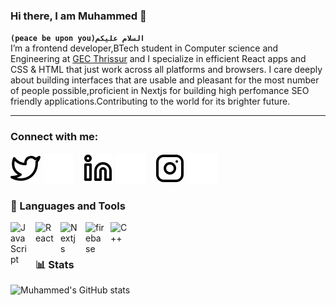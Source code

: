 ### Hi there, I am Muhammed 👋

**`(peace be upon you)السلام عليكم `**
<br>
I’m a frontend developer,BTech student in Computer science and Engineering at [GEC Thrissur](https://gectcr.ac.in/) and I specialize in efficient React apps and CSS & HTML that just work across all platforms and browsers. I care deeply about building interfaces that are usable and pleasant for the most number of people possible,proficient in Nextjs for building high perfomance SEO friendly applications.Contributing to the world for its brighter future.

---

### Connect with me:
[![website](./img/twitter-light.svg)](https://twitter.com/0xMuhammed770#gh-light-mode-only)
[![website](./img/twitter-dark.svg)](https://twitter.com/0xMuhammed770#gh-dark-mode-only)
&nbsp;&nbsp;
[![website](./img/linkedin-light.svg)](https://www.linkedin.com/in/muhammed770#gh-light-mode-only)
[![website](./img/linkedin-dark.svg)](https://www.linkedin.com/in/muhammed770#gh-dark-mode-only)
&nbsp;&nbsp;
[![website](./img/instagram-light.svg)](https://www.instagram.com/muhamme.d_#gh-light-mode-only)
[![website](./img/instagram-dark.svg)](https://www.instagram.com/muhamme.d_#gh-dark-mode-only)

### 🧰 Languages and Tools
<img align="left" alt="JavaScript" width="30px" style="padding-right:10px;" src="https://cdn.jsdelivr.net/gh/devicons/devicon/icons/javascript/javascript-plain.svg" />
<img align="left" alt="React" width="30px" style="padding-right:10px;" src="https://cdn.jsdelivr.net/gh/devicons/devicon/icons/react/react-original.svg" />
<img align="left" alt="Nextjs" width="30px" style="padding-right:10px;" src="https://lh3.googleusercontent.com/u/1/drive-viewer/AFDK6gPMemtHmgsxsM_-dL0WYGxSlsO3JjxZ3DhPMBvsgkr-jlsRvd549f_A3aZyZxyGLhxi_DCSlYWXfB1Em2uEwGcBmjX95A=w1366-h602" />
<img align="left" alt="firebase" width="30px" style="padding-right:10px;" src="https://cdn.jsdelivr.net/gh/devicons/devicon/icons/firebase/firebase-plain.svg" />
<img align="left" alt="C++" width="30px" style="padding-right:10px;" src="https://cdn.jsdelivr.net/gh/devicons/devicon/icons/cplusplus/cplusplus-line.svg" />

<br>
<br>

### 📊 Stats

![Muhammed's GitHub stats](https://github-readme-stats.vercel.app/api?username=Muhammed770&show_icons=true&theme=gruvbox)

#

